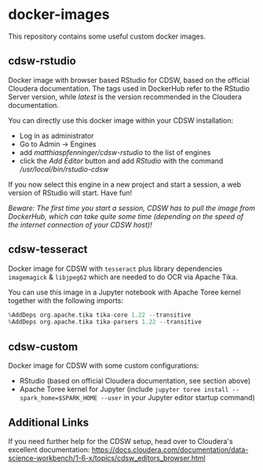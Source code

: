 # docker-images

This repository contains some useful custom docker images.

## cdsw-rstudio

Docker image with browser based RStudio for CDSW, based on the official Cloudera documentation.
The tags used in DockerHub refer to the RStudio Server version, while _latest_ is the version recommended in the Cloudera documentation.

You can directly use this docker image within your CDSW installation:
- Log in as administrator
- Go to Admin -> Engines
- add _matthiaspfenninger/cdsw-rstudio_ to the list of engines
- click the _Add Editor_ button and add _RStudio_ with the command _/usr/local/bin/rstudio-cdsw_

If you now select this engine in a new project and start a session, a web version of RStudio will start. Have fun!

_Beware: The first time you start a session, CDSW has to pull the image from DockerHub, which can take quite some time (depending on the speed of the internet connection of your CDSW host)!_

## cdsw-tesseract

Docker image for CDSW with `tesseract` plus library dependencies `imagemagick` & `libjpeg62` which are needed to do OCR via Apache Tika.

You can use this image in a Jupyter notebook with Apache Toree kernel together with the following imports:
```scala
%AddDeps org.apache.tika tika-core 1.22 --transitive
%AddDeps org.apache.tika tika-parsers 1.22 --transitive
```

## cdsw-custom

Docker image for CDSW with some custom configurations:
- RStudio (based on official Cloudera documentation, see section above)
- Apache Toree kernel for Jupyter (include `jupyter toree install --spark_home=$SPARK_HOME --user` in your Jupyter editor startup command)


## Additional Links

If you need further help for the CDSW setup, head over to Cloudera's excellent documentation: https://docs.cloudera.com/documentation/data-science-workbench/1-6-x/topics/cdsw_editors_browser.html